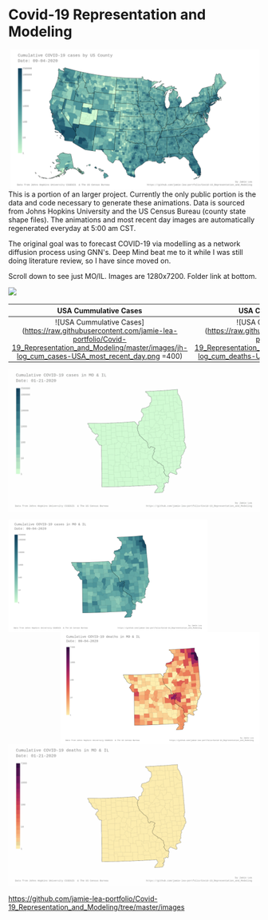 # Covid-19 Representation and Modeling
<img align="right" width="500" src=images/jh-log_cum_cases-USA_most_recent_day.png>This is a portion of an larger project.  Currently the only public portion is the data and code necessary to generate these animations.  Data is sourced from Johns Hopkins University and the US Census Bureau (county state shape files).  The animations and most recent day images are automatically regenerated everyday at 5:00 am CST.

The original goal was to forecast COVID-19 via modelling as a network diffusion process using GNN's.  Deep Mind beat me to it while I was still doing literature review, so I have since moved on.

Scroll down to see just MO/IL.  Images are 1280x7200.  Folder link at bottom.

<img src=images/jh-log_cum_cases-USA_anim.gif>

USA Cummulative Cases             |  USA Cummulative Deaths
:-------------------------:|:-------------------------:
![USA Cummulative Cases](https://raw.githubusercontent.com/jamie-lea-portfolio/Covid-19_Representation_and_Modeling/master/images/jh-log_cum_cases-USA_most_recent_day.png =400)  |  ![USA Cummulative Deaths](https://raw.githubusercontent.com/jamie-lea-portfolio/Covid-19_Representation_and_Modeling/master/images/jh-log_cum_deaths-USA_most_recent_day.png =400)


<img src=images/jh-log_cum_cases-MO_IL_anim.gif>
<p>
<img align="left" width="400" src=images/jh-log_cum_cases-MO_IL_most_recent_day.png>
<img align="right" width="400" src=images/jh-log_cum_deaths-MO_IL_most_recent_day.png>
</p>
<img src=images/jh-log_cum_deaths-MO_IL_anim.gif>

https://github.com/jamie-lea-portfolio/Covid-19_Representation_and_Modeling/tree/master/images
